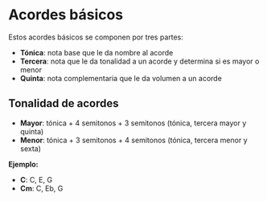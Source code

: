 # Acordes básicos
Estos acordes básicos se componen por tres partes:
* **Tónica**: nota base que le da nombre al acorde 
* **Tercera**: nota que le da tonalidad a un acorde y determina si es mayor o menor
* **Quinta**: nota complementaria que le da volumen a un acorde

## Tonalidad de acordes
* **Mayor**: tónica + 4 semitonos + 3 semitonos (tónica, tercera mayor y quinta)
* **Menor**: tónica  + 3 semitonos + 4 semitonos (tónica, tercera menor y sexta)

**Ejemplo:**
* **C**: C, E, G
* **Cm**: C, Eb, G